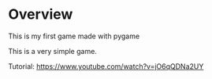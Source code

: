# Overview
This is my first game made with pygame

This is a very simple game.

Tutorial: https://www.youtube.com/watch?v=jO6qQDNa2UY